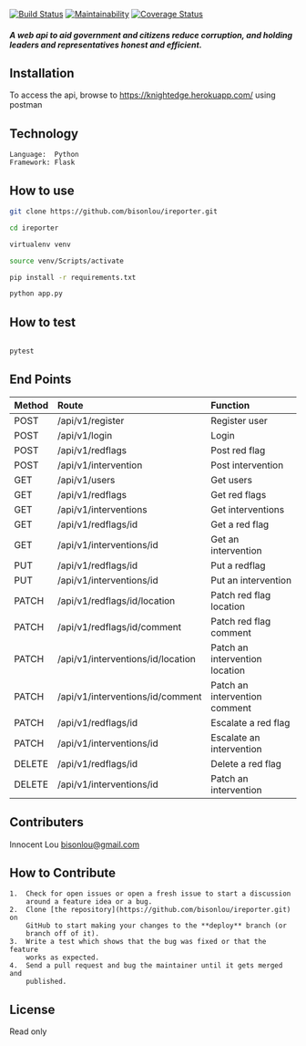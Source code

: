 [![Build Status](https://travis-ci.org/bisonlou/challenge-III.svg?branch=develop)](https://travis-ci.org/bisonlou/challenge-III) [![Maintainability](https://api.codeclimate.com/v1/badges/905ff33bc96ec34e49d9/maintainability)](https://codeclimate.com/github/bisonlou/challenge-III/maintainability) [![Coverage Status](https://coveralls.io/repos/github/bisonlou/challenge-III/badge.svg?branch=ft-user-can-register)](https://coveralls.io/github/bisonlou/challenge-III?branch=ft-user-can-register)

##### A web api to aid government and citizens reduce corruption, and holding leaders and representatives honest and efficient.


Installation
------------
To access the api, browse to https://knightedge.herokuapp.com/ using postman

Technology
-------------
```
Language:  Python
Framework: Flask

```

How to use
------------
```bash
git clone https://github.com/bisonlou/ireporter.git

cd ireporter

virtualenv venv

source venv/Scripts/activate

pip install -r requirements.txt

python app.py

```

How to test
------------
```bash

pytest

```

End Points
-------------

|Method     |Route                                      |Function                               |
|:----------|:------------------------------------------|:--------------------------------------|
|POST       |/api/v1/register                           |Register user                          |
|POST       |/api/v1/login                              |Login                                  |
|POST       |/api/v1/redflags                           |Post red flag                          |               
|POST       |/api/v1/intervention                       |Post intervention                      |
|GET        |/api/v1/users                              |Get users                              |
|GET        |/api/v1/redflags                           |Get red flags                          |
|GET        |/api/v1/interventions                      |Get interventions                      |
|GET        |/api/v1/redflags/id                        |Get a red flag                         |
|GET        |/api/v1/interventions/id                   |Get an intervention                    |
|PUT        |/api/v1/redflags/id                        |Put a redflag                          |
|PUT        |/api/v1/interventions/id                   |Put an intervention                    |
|PATCH      |/api/v1/redflags/id/location               |Patch red flag location                |
|PATCH      |/api/v1/redflags/id/comment                |Patch red flag comment                 |               
|PATCH      |/api/v1/interventions/id/location          |Patch an intervention location         |
|PATCH      |/api/v1/interventions/id/comment           |Patch an intervention comment          |
|PATCH      |/api/v1/redflags/id                        |Escalate a red flag                    |
|PATCH      |/api/v1/interventions/id                   |Escalate an intervention               |
|DELETE     |/api/v1/redflags/id                        |Delete a red flag                      |
|DELETE     |/api/v1/interventions/id                   |Patch an intervention                  |




**Contributers**
----------------
Innocent Lou <bisonlou@gmail.com>

How to Contribute
-----------------
```
1.  Check for open issues or open a fresh issue to start a discussion
    around a feature idea or a bug.
2.  Clone [the repository](https://github.com/bisonlou/ireporter.git) on
    GitHub to start making your changes to the **deploy** branch (or
    branch off of it).
3.  Write a test which shows that the bug was fixed or that the feature
    works as expected.
4.  Send a pull request and bug the maintainer until it gets merged and
    published. 
```

**License**
------------------
Read only

